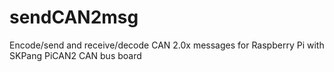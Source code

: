 # sendCAN2msg
Encode/send and receive/decode CAN 2.0x messages for Raspberry Pi with SKPang PiCAN2 CAN bus board

